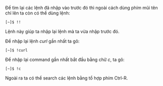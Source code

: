 Để tìm lại các lệnh đã nhập vào trước đó thì ngoài cách dùng phím mũi tên chỉ lên ta còn có thể dùng lệnh:

```
[~]$ !!
```

Lệnh này giúp ta nhập lại lệnh mà ta vừa nhập trước đó.

Để nhập lại lệnh _curl_ gần nhất ta gõ:

```
[~]$ !curl
```

Để nhập lại command gần nhất bắt đầu bằng chữ _c_, ta gõ:

```
[~]$ !c
```

Ngoài ra ta có thể search các lệnh bằng tổ hợp phím Ctrl-R.

